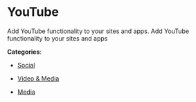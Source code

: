 # YouTube


Add YouTube functionality to your sites and apps.  Add YouTube functionality to your sites and apps



**Categories**:

- [Social](https://github.com/apis-list/apis-list#social)

- [Video & Media](https://github.com/apis-list/apis-list#video-and-media)

- [Media](https://github.com/apis-list/apis-list#media)



